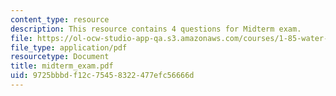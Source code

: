 ```yaml
---
content_type: resource
description: This resource contains 4 questions for Midterm exam.
file: https://ol-ocw-studio-app-qa.s3.amazonaws.com/courses/1-85-water-and-wastewater-treatment-engineering-spring-2006/9725bbbdf12c75458322477efc56666d_midterm_exam.pdf
file_type: application/pdf
resourcetype: Document
title: midterm_exam.pdf
uid: 9725bbbd-f12c-7545-8322-477efc56666d
---
```


